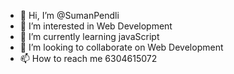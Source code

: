 - 👋 Hi, I’m @SumanPendli
- 👀 I’m interested in Web Development
- 🌱 I’m currently learning javaScript
- 💞️ I’m looking to collaborate on Web Development
- 📫 How to reach me 6304615072

<!---
SumanPendli/SumanPendli is a ✨ special ✨ repository because its `README.md` (this file) appears on your GitHub profile.
You can click the Preview link to take a look at your changes.
--->
